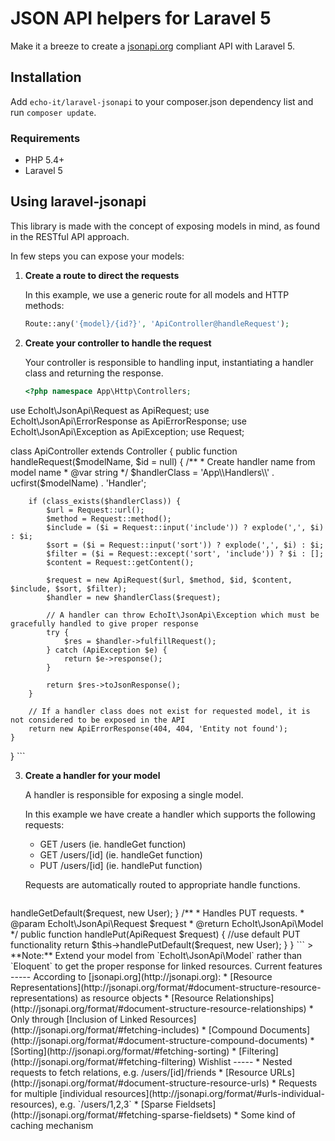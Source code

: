 JSON API helpers for Laravel 5
=====

Make it a breeze to create a [jsonapi.org](http://jsonapi.org/) compliant API with Laravel 5.

Installation
-----

Add `echo-it/laravel-jsonapi` to your composer.json dependency list and run `composer update`.

### Requirements

* PHP 5.4+
* Laravel 5


Using laravel-jsonapi
-----

This library is made with the concept of exposing models in mind, as found in the RESTful API approach.

In few steps you can expose your models:

1. **Create a route to direct the requests**

    In this example, we use a generic route for all models and HTTP methods:

    ```php
    Route::any('{model}/{id?}', 'ApiController@handleRequest');
    ```

2. **Create your controller to handle the request**

    Your controller is responsible to handling input, instantiating a handler class and returning the response.

    ```php
    <?php namespace App\Http\Controllers;

use EchoIt\JsonApi\Request as ApiRequest;
use EchoIt\JsonApi\ErrorResponse as ApiErrorResponse;
use EchoIt\JsonApi\Exception as ApiException;
use Request;

class ApiController extends Controller
{
    public function handleRequest($modelName, $id = null)
    {
        /**
         * Create handler name from model name
         * @var string
         */
        $handlerClass = 'App\\Handlers\\' . ucfirst($modelName) . 'Handler';

        if (class_exists($handlerClass)) {
			$url = Request::url();
            $method = Request::method();
            $include = ($i = Request::input('include')) ? explode(',', $i) : $i;
			$sort = ($i = Request::input('sort')) ? explode(',', $i) : $i;
			$filter = ($i = Request::except('sort', 'include')) ? $i : [];
			$content = Request::getContent();

            $request = new ApiRequest($url, $method, $id, $content, $include, $sort, $filter);
            $handler = new $handlerClass($request);

            // A handler can throw EchoIt\JsonApi\Exception which must be gracefully handled to give proper response
            try {
                $res = $handler->fulfillRequest();
            } catch (ApiException $e) {
                return $e->response();
            }
			
            return $res->toJsonResponse();
        }

        // If a handler class does not exist for requested model, it is not considered to be exposed in the API
        return new ApiErrorResponse(404, 404, 'Entity not found');
    }
}
    ```

3. **Create a handler for your model**

    A handler is responsible for exposing a single model.

    In this example we have create a handler which supports the following requests:

    * GET /users (ie. handleGet function)
    * GET /users/[id] (ie. handleGet function)
    * PUT /users/[id] (ie. handlePut function)
    
    Requests are automatically routed to appropriate handle functions.

    ```php
<?php namespace App\Handlers;

use Symfony\Component\HttpFoundation\Response;
use App\Models\User;

use EchoIt\JsonApi\Exception as ApiException;
use EchoIt\JsonApi\Request as ApiRequest;
use EchoIt\JsonApi\Handler as ApiHandler;
use Request;

/**
 * Handles API requests for Users.
 */
class UsersHandler extends ApiHandler
{
	const ERROR_SCOPE = 1024;
	
	/*
	* List of relations that can be included in response.
	* (eg. 'friend' could be included with ?include=friend)
	*/
	protected static $exposedRelations = [];
	
	/**
	 * Handles GET requests. 
	 * @param EchoIt\JsonApi\Request $request
	 * @return EchoIt\JsonApi\Model
	 */
	public function handleGet(ApiRequest $request)
	{
		//use default GET functionality, which includes
		//handling of sorting and filtering. 
		return $this->handleGetDefault($request, new User);
	}
	
	/**
	 * Handles PUT requests. 
	 * @param EchoIt\JsonApi\Request $request
	 * @return EchoIt\JsonApi\Model
	 */
	public function handlePut(ApiRequest $request)
	{
		//use default PUT functionality
		return $this->handlePutDefault($request, new User);
	}
}
    ```

    > **Note:** Extend your model from `EchoIt\JsonApi\Model` rather than `Eloquent` to get the proper response for linked resources.


Current features
-----

According to [jsonapi.org](http://jsonapi.org):

* [Resource Representations](http://jsonapi.org/format/#document-structure-resource-representations) as resource objects
* [Resource Relationships](http://jsonapi.org/format/#document-structure-resource-relationships)
   * Only through [Inclusion of Linked Resources](http://jsonapi.org/format/#fetching-includes)
* [Compound Documents](http://jsonapi.org/format/#document-structure-compound-documents)
* [Sorting](http://jsonapi.org/format/#fetching-sorting)
* [Filtering](http://jsonapi.org/format/#fetching-filtering)

Wishlist
-----

* Nested requests to fetch relations, e.g. /users/[id]/friends
* [Resource URLs](http://jsonapi.org/format/#document-structure-resource-urls)
* Requests for multiple [individual resources](http://jsonapi.org/format/#urls-individual-resources), e.g. `/users/1,2,3`
* [Sparse Fieldsets](http://jsonapi.org/format/#fetching-sparse-fieldsets)

* Some kind of caching mechanism
